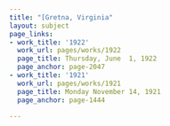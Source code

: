 ```yaml
---
title: "[Gretna, Virginia"
layout: subject
page_links:
- work_title: '1922'
  work_url: pages/works/1922
  page_title: Thursday, June  1, 1922
  page_anchor: page-2047
- work_title: '1921'
  work_url: pages/works/1921
  page_title: Monday November 14, 1921
  page_anchor: page-1444

---
```

